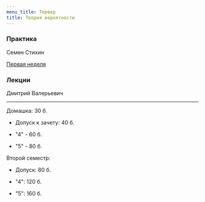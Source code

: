```yaml
---
menu_title: Тервер
title: Теория вероятности
---
```


### Практика

Семен Стихин

[Первая неделя](practice/1)

### Лекции

Дмитрий Валерьевич

---

Домашка: 30 б.

* Допуск к зачету: 40 б.

* "4" - 60 б.
* "5" - 80 б.

Второй семестр:

* Допуск: 80 б.

* "4": 120 б.

* "5": 160 б.
